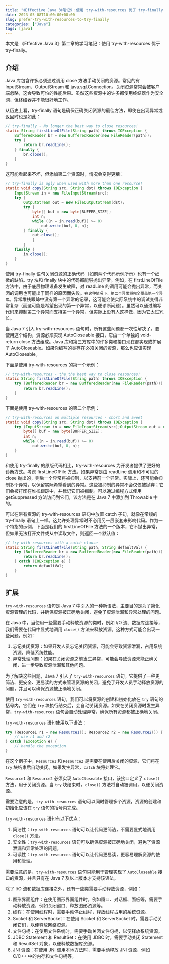 ```yaml
---
title: "《Effective Java 3》笔记9：使用 try-with-resources 优于 try-finally"
date: 2023-05-08T10:00:00+08:00
slug: prefer-try-with-resources-to-try-finally
categories: ["Java"]
tags: [java]
---
```


本文是 《Effective Java 3》第二章的学习笔记：使用 try-with-resources 优于 try-finally。

## 介绍

Java 库包含许多必须通过调用 close 方法手动关闭的资源。常见的有 InputStream、OutputStream 和 java.sql.Connection。关闭资源常常会被客户端忽略，这会导致可怕的性能后果。虽然这些资源中的许多都使用终结器作为安全网，但终结器并不能很好地工作。

从历史上看，try-finally 语句是确保正确关闭资源的最佳方法，即使在出现异常或返回时也是如此：

```java
// try-finally - No longer the best way to close resources!
static String firstLineOfFile(String path) throws IOException {
    BufferedReader br = new BufferedReader(new FileReader(path));
    try {
        return br.readLine();
    } finally {
        br.close();
    }
}
```

这可能看起来不坏，但添加第二个资源时，情况会变得更糟：

```java
// try-finally is ugly when used with more than one resource!
static void copy(String src, String dst) throws IOException {
    InputStream in = new FileInputStream(src);
    try {
        OutputStream out = new FileOutputStream(dst);
        try {
            byte[] buf = new byte[BUFFER_SIZE];
            int n;
            while ((n = in.read(buf)) >= 0)
                out.write(buf, 0, n);
        } finally {
            out.close();
            }
        }
    finally {
        in.close();
    }
}
```

使用 try-finally 语句关闭资源的正确代码（如前两个代码示例所示）也有一个细微的缺陷。try 块和 finally 块中的代码都能够抛出异常。例如，在 firstLineOfFile 方法中，由于底层物理设备发生故障，对 readLine 的调用可能会抛出异常，而关闭的调用也可能出于同样的原因而失败。`在这种情况下，第二个异常将完全覆盖第一个异常`。异常堆栈跟踪中没有第一个异常的记录，这可能会使实际系统中的调试变得非常复杂（而这可能是希望出现的第一个异常，以便诊断问题）。虽然可以通过编写代码来抑制第二个异常而支持第一个异常，但实际上没有人这样做，因为它太过冗长。

当 Java 7 引入 try-with-resources 语句时，所有这些问题都一次性解决了。要使用这个结构，资源必须实现 AutoCloseable 接口，它由一个单独的 void-return close 方法组成。Java 库和第三方库中的许多类和接口现在都实现或扩展了 AutoCloseable。如果你编写的类存在必须关闭的资源，那么也应该实现 AutoCloseable。

下面是使用 try-with-resources 的第一个示例：

```java
// try-with-resources - the the best way to close resources!
static String firstLineOfFile(String path) throws IOException {
    try (BufferedReader br = new BufferedReader(new FileReader(path))) {
        return br.readLine();
    }
}
```

下面是使用 try-with-resources 的第二个示例：

```java
// try-with-resources on multiple resources - short and sweet
static void copy(String src, String dst) throws IOException {
    try (InputStream in = new FileInputStream(src);OutputStream out = new FileOutputStream(dst)) {
        byte[] buf = new byte[BUFFER_SIZE];
        int n;
        while ((n = in.read(buf)) >= 0)
            out.write(buf, 0, n);
    }
}
```

和使用 try-finally 的原版代码相比，try-with-resources 为开发者提供了更好的诊断方式。考虑 firstLineOfFile 方法。如果异常是由 readLine 调用和不可见的 close 抛出的，则后一个异常将被抑制，以支持前一个异常。实际上，还可能会抑制多个异常，以保留实际希望看到的异常。这些被抑制的异常不会仅仅被抛弃；它们会被打印在堆栈跟踪中，并标记它们被抑制。可以通过编程方式使用 getSuppressed 方法访问到它们，该方法是在 Java 7 中添加到 Throwable 中的。

可以在带有资源的 try-with-resources 语句中放置 catch 子句，就像在常规的 try-finally 语句上一样。这允许处理异常时不必用另一层嵌套来影响代码。作为一个特指的示例，下面是我们的 firstLineOfFile 方法的一个版本，它不抛出异常，但如果无法打开文件或从中读取文件，则返回一个默认值：

```java
// try-with-resources with a catch clause
static String firstLineOfFile(String path, String defaultVal) {
    try (BufferedReader br = new BufferedReader(new FileReader(path))) {
        return br.readLine();
    } catch (IOException e) {
        return defaultVal;
    }
}
```

## 扩展

`try-with-resources` 语句是 Java 7 中引入的一种新语法，主要目的是为了简化资源管理的代码，并确保资源被正确地关闭，避免了资源泄漏和异常处理的问题。

在 Java 中，当使用一些需要手动释放资源的类时，例如 I/O 流、数据库连接等，我们需要在代码中显式地调用 `close()` 方法来释放资源。这种方式可能会出现一些问题，例如：

1. 忘记关闭资源：如果开发人员忘记关闭资源，可能会导致资源泄漏，占用系统资源，降低系统性能。
2. 异常处理问题：如果在关闭资源之前发生异常，可能会导致资源未能正确关闭，进一步导致资源泄漏和其他问题。

为了解决这些问题，Java 7 引入了 `try-with-resources` 语句。它提供了一种更简洁、更安全、更易读的方式来管理资源的关闭，避免了开发人员手动释放资源的问题，并且可以确保资源被正确地关闭。

使用 `try-with-resources` 语句，我们可以将资源的创建和初始化放在 `try` 语句的括号内，它们在 `try` 块执行结束后，会自动关闭资源。如果在关闭资源时发生异常，`try-with-resources` 语句会自动处理异常，确保所有资源都被正确地关闭。

`try-with-resources` 语句使用以下语法：

```java
try (Resource1 r1 = new Resource1(); Resource2 r2 = new Resource2()) {
    // use r1 and r2
} catch (Exception e) {
    // handle the exception
}
```

在这个例子中，`Resource1` 和 `Resource2` 是需要在使用后关闭的资源，它们将在 `try` 块结束后自动关闭。如果发生异常，`catch` 块将处理它。

`Resource1` 和 `Resource2` 必须实现 `AutoCloseable` 接口，该接口定义了 `close()` 方法，用于关闭资源。当 `try` 块结束时，`close()` 方法将自动被调用，以便关闭资源。

需要注意的是，`try-with-resources` 语句可以同时管理多个资源，资源的创建和初始化应该在 `try` 语句的括号内完成。

`try-with-resources` 语句有以下优点：

1. 简洁性：`try-with-resources` 语句可以让代码更简洁，不需要显式地调用 `close()` 方法。
2. 安全性：`try-with-resources` 语句可以确保资源被正确地关闭，避免了资源泄漏和异常处理的问题。
3. 可读性：`try-with-resources` 语句可以让代码更易读，更容易理解资源的使用和管理。

需要注意的是，`try-with-resources` 语句只能用于管理实现了 `AutoCloseable` 接口的资源，并且只有在 Java 7 及以上版本才支持该语法。

除了 I/O 流和数据库连接之外，还有一些类需要手动释放资源，例如：

1. 图形界面组件：在使用图形界面组件时，例如窗口、对话框、面板等，需要手动释放资源，例如关闭窗口、释放图形资源等。
2. 线程：在使用线程时，需要手动停止线程，释放线程占用的系统资源。
3. Socket 和 ServerSocket：在使用 Socket 和 ServerSocket 时，需要手动关闭它们，以便释放网络资源。
4. 文件句柄：在使用文件系统时，需要手动关闭文件句柄，以便释放系统资源。
5. JDBC Statement 和 ResultSet：在使用 JDBC 时，需要手动关闭 Statement 和 ResultSet 对象，以便释放数据库资源。
6. JNI 资源：在使用 JNI 调用本地方法时，需要手动释放 JNI 资源，例如 C/C++ 中的内存和文件句柄等。
